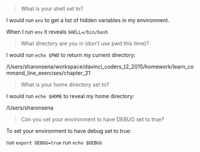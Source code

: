 >What is your shell set to?

I would run `env` to get a list of hidden variables in my environment. 

When I run `env` it reveals `SHELL=/bin/bash`

>What directory are you in (don't use pwd this time)?

I would run `echo $PWD` to return my current directory:

/Users/sharonsena/workspace/davinci_coders_t2_2015/homework/learn_command_line_exercises/chapter_21

>What is your home directory set to?

I would run `echo $HOME` to reveal my home directory:

/Users/sharonsena

>Can you set your environment to have DEBUG set to true?

To set your environment to have debug set to true: 

run `export DEBUG=true`
run `echo $DEBUG`



